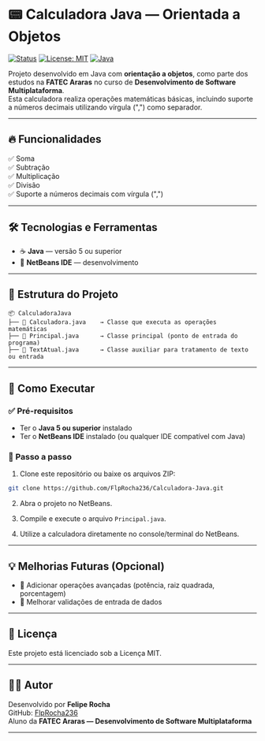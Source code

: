 
# 📟 Calculadora Java — Orientada a Objetos

[![Status](https://img.shields.io/badge/Status-Finalizado-green)]()
[![License: MIT](https://img.shields.io/badge/License-MIT-blue.svg)](LICENSE)
[![Java](https://img.shields.io/badge/Java-5%2B-blue)](https://www.java.com/)

Projeto desenvolvido em Java com **orientação a objetos**, como parte dos estudos na **FATEC Araras** no curso de **Desenvolvimento de Software Multiplataforma**.  
Esta calculadora realiza operações matemáticas básicas, incluindo suporte a números decimais utilizando vírgula (",") como separador.

---

## 🔥 Funcionalidades

✅ Soma  
✅ Subtração  
✅ Multiplicação  
✅ Divisão  
✅ Suporte a números decimais com vírgula (",")  

---

## 🛠️ Tecnologias e Ferramentas

- ☕ **Java** — versão 5 ou superior
- 🧰 **NetBeans IDE** — desenvolvimento

---

## 📂 Estrutura do Projeto

```
📦 CalculadoraJava
├── 📄 Calculadora.java    → Classe que executa as operações matemáticas
├── 📄 Principal.java      → Classe principal (ponto de entrada do programa)
├── 📄 TextAtual.java      → Classe auxiliar para tratamento de texto ou entrada
```

---

## 🚀 Como Executar

### ✅ Pré-requisitos

- Ter o **Java 5 ou superior** instalado
- Ter o **NetBeans IDE** instalado (ou qualquer IDE compatível com Java)

### 🔧 Passo a passo

1. Clone este repositório ou baixe os arquivos ZIP:
```bash
git clone https://github.com/FlpRocha236/Calculadora-Java.git
```

2. Abra o projeto no NetBeans.

3. Compile e execute o arquivo `Principal.java`.

4. Utilize a calculadora diretamente no console/terminal do NetBeans.

---

## 💡 Melhorias Futuras (Opcional)

- 🔲 Adicionar operações avançadas (potência, raiz quadrada, porcentagem)
- 🔲 Melhorar validações de entrada de dados

---

## 📜 Licença

Este projeto está licenciado sob a Licença MIT.  

---

## 👨‍💻 Autor

Desenvolvido por **Felipe Rocha**  
GitHub: [FlpRocha236](https://github.com/FlpRocha236)  
Aluno da **FATEC Araras — Desenvolvimento de Software Multiplataforma**

---

